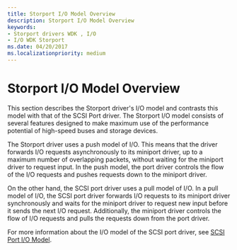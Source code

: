 ```yaml
---
title: Storport I/O Model Overview
description: Storport I/O Model Overview
keywords:
- Storport drivers WDK , I/O
- I/O WDK Storport
ms.date: 04/20/2017
ms.localizationpriority: medium
---
```


# Storport I/O Model Overview

This section describes the Storport driver's I/O model and contrasts this model with that of the SCSI Port driver. The Storport I/O model consists of several features designed to make maximum use of the performance potential of high-speed buses and storage devices.

The Storport driver uses a push model of I/O. This means that the driver forwards I/O requests asynchronously to its miniport driver, up to a maximum number of overlapping packets, without waiting for the miniport driver to request input. In the push model, the port driver controls the flow of the I/O requests and pushes requests down to the miniport driver.

On the other hand, the SCSI port driver uses a pull model of I/O. In a pull model of I/O, the SCSI port driver forwards I/O requests to its miniport driver synchronously and waits for the miniport driver to request new input before it sends the next I/O request. Additionally, the miniport driver controls the flow of I/O requests and pulls the requests down from the port driver.

For more information about the I/O model of the SCSI port driver, see [SCSI Port I/O Model](scsi-port-i-o-model.md).
